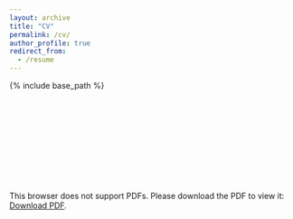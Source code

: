 ```yaml
---
layout: archive
title: "CV"
permalink: /cv/
author_profile: true
redirect_from:
  - /resume
---
```


{% include base_path %}


<object data="http://marxwillia.github.io/files/cv.pdf" type="application/pdf" width="700px" height="700px">
    <embed src="http://marxwillia.github.io/files/cv.pdf">
        <p>This browser does not support PDFs. Please download the PDF to view it: <a href="http://marxwillia.github.io/files/cv.pdf">Download PDF</a>.</p>
    </embed>
</object>

